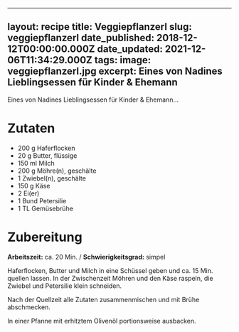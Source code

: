 ______________________________________________________________________

## layout: recipe title: Veggiepflanzerl slug: veggiepflanzerl date_published: 2018-12-12T00:00:00.000Z date_updated: 2021-12-06T11:34:29.000Z tags: image: veggiepflanzerl.jpg excerpt: Eines von Nadines Lieblingsessen für Kinder & Ehemann

Eines von Nadines Lieblingsessen für Kinder & Ehemann...

# Zutaten

- 200 g Haferflocken
- 20 g Butter, flüssige
- 150 ml Milch
- 200 g Möhre(n), geschälte
- 1 Zwiebel(n), geschälte
- 150 g Käse
- 2 Ei(er)
- 1 Bund Petersilie
- 1 TL Gemüsebrühe

# Zubereitung

**Arbeitszeit:** ca. 20 Min. / **Schwierigkeitsgrad:** simpel

Haferflocken, Butter und Milch in eine Schüssel geben und ca. 15 Min. quellen lassen. In der
Zwischenzeit Möhren und den Käse raspeln, die Zwiebel und Petersilie klein schneiden.

Nach der Quellzeit alle Zutaten zusammenmischen und mit Brühe abschmecken.

In einer Pfanne mit erhitztem Olivenöl portionsweise ausbacken.
